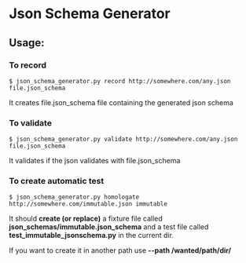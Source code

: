 # Json Schema Generator


## Usage:

### To record

    $ json_schema_generator.py record http://somewhere.com/any.json file.json_schema

It creates file.json_schema file containing the generated json schema


### To validate

    $ json_schema_generator.py validate http://somewhere.com/any.json file.json_schema

It validates if the json validates with file.json_schema


### To create automatic test

    $ json_schema_generator.py homologate http://somewhere.com/immutable.json immutable

It should **create (or replace)**
a fixture file called **json_schemas/immutable.json_schema**
and a test file called **test_immutable_jsonschema.py**
in the current dir.

If you want to create it in another path use **--path /wanted/path/dir/**

